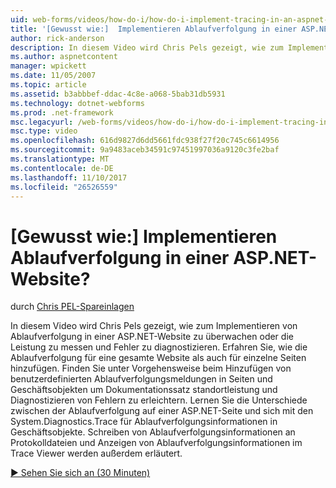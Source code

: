 ```yaml
---
uid: web-forms/videos/how-do-i/how-do-i-implement-tracing-in-an-aspnet-web-site
title: '[Gewusst wie:]  Implementieren Ablaufverfolgung in einer ASP.NET-Website? | Microsoft-Dokumentation'
author: rick-anderson
description: In diesem Video wird Chris Pels gezeigt, wie zum Implementieren von Ablaufverfolgung in einer ASP.NET-Website zu überwachen oder die Leistung zu messen und Fehler zu diagnostizieren. Erfahren Sie, wie...
ms.author: aspnetcontent
manager: wpickett
ms.date: 11/05/2007
ms.topic: article
ms.assetid: b3abbbef-ddac-4c8e-a068-5bab31db5931
ms.technology: dotnet-webforms
ms.prod: .net-framework
msc.legacyurl: /web-forms/videos/how-do-i/how-do-i-implement-tracing-in-an-aspnet-web-site
msc.type: video
ms.openlocfilehash: 616d9827d6dd5661fdc938f27f20c745c6614956
ms.sourcegitcommit: 9a9483aceb34591c97451997036a9120c3fe2baf
ms.translationtype: MT
ms.contentlocale: de-DE
ms.lasthandoff: 11/10/2017
ms.locfileid: "26526559"
---
```

<a name="how-do-i--implement-tracing-in-an-aspnet-web-site"></a>[Gewusst wie:]  Implementieren Ablaufverfolgung in einer ASP.NET-Website?
====================
durch [Chris PEL-Spareinlagen](https://twitter.com/chrispels)

In diesem Video wird Chris Pels gezeigt, wie zum Implementieren von Ablaufverfolgung in einer ASP.NET-Website zu überwachen oder die Leistung zu messen und Fehler zu diagnostizieren. Erfahren Sie, wie die Ablaufverfolgung für eine gesamte Website als auch für einzelne Seiten hinzufügen. Finden Sie unter Vorgehensweise beim Hinzufügen von benutzerdefinierten Ablaufverfolgungsmeldungen in Seiten und Geschäftsobjekten um Dokumentationssatz standortleistung und Diagnostizieren von Fehlern zu erleichtern. Lernen Sie die Unterschiede zwischen der Ablaufverfolgung auf einer ASP.NET-Seite und sich mit den System.Diagnostics.Trace für Ablaufverfolgungsinformationen in Geschäftsobjekte. Schreiben von Ablaufverfolgungsinformationen an Protokolldateien und Anzeigen von Ablaufverfolgungsinformationen im Trace Viewer werden außerdem erläutert.

[&#9654; Sehen Sie sich an (30 Minuten)](https://channel9.msdn.com/Blogs/ASP-NET-Site-Videos/how-do-i-implement-tracing-in-an-aspnet-web-site)
